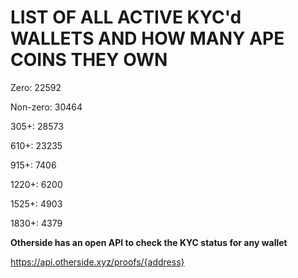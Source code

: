 # LIST OF ALL ACTIVE KYC'd WALLETS AND HOW MANY APE COINS THEY OWN

Zero: 22592

Non-zero: 30464

305+: 28573

610+: 23235

915+: 7406

1220+: 6200

1525+: 4903

1830+: 4379

**Otherside has an open API to check the KYC status for any wallet**

https://api.otherside.xyz/proofs/{address}